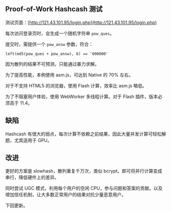 ## Proof-of-Work Hashcash 测试

测试页面：[http://121.43.101.95/login.php](http://121.43.101.95/login.php)

每次访问登录页时，会生成一个随机字符串 `pow_ques`。

提交时，需提供一个 `pow_answ` 参数，符合：

```
left(md5(pow_ques + pow_answ), 6) == '000000'
```

因为散列的结果不可预测，只能通过暴力求解。

为了提高性能，本例使用 asm.js，可达到 Native 的 70% 左右。

对于不支持 HTML5 的浏览器，使用 Flash 计算，效率比 asm.js 略低。

为了不阻塞用户体验，使用 WebWorker 多线程计算。对于 Flash 插件，版本必须高于 11.4。


## 缺陷

Hashcash 有很大的弱点，每次计算不依赖之前结果，因此大量并发计算可轻松解题，尤其适用于 GPU。

## 改进

更好的方案是 slowhash，散列重复千万次，类似 bcrypt。即可将并行计算变成串行，降低硬件上的差异。

同时尝试 UGC 模式，利用每个用户的空闲 CPU，参与问题和答案的贡献。以及增加信任机制，让大多数正常用户的结果对抗少量恶意用户。

下回更新。
